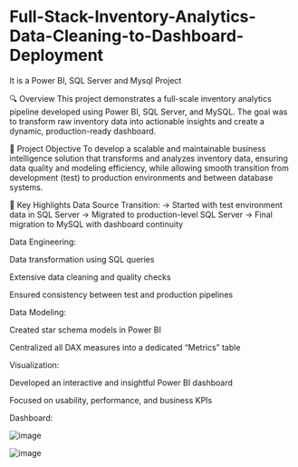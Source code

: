 # Full-Stack-Inventory-Analytics-Data-Cleaning-to-Dashboard-Deployment
It is a Power BI, SQL Server and Mysql Project

🔍 Overview
This project demonstrates a full-scale inventory analytics pipeline developed using Power BI, SQL Server, and MySQL. The goal was to transform raw inventory data into actionable insights and create a dynamic, production-ready dashboard.

🎯 Project Objective
To develop a scalable and maintainable business intelligence solution that transforms and analyzes inventory data, ensuring data quality and modeling efficiency, while allowing smooth transition from development (test) to production environments and between database systems.

🔧 Key Highlights
Data Source Transition:
→ Started with test environment data in SQL Server
→ Migrated to production-level SQL Server
→ Final migration to MySQL with dashboard continuity

Data Engineering:

Data transformation using SQL queries

Extensive data cleaning and quality checks

Ensured consistency between test and production pipelines

Data Modeling:

Created star schema models in Power BI

Centralized all DAX measures into a dedicated “Metrics” table

Visualization:

Developed an interactive and insightful Power BI dashboard

Focused on usability, performance, and business KPIs

Dashboard:


![image](https://github.com/user-attachments/assets/0e83d7ed-4282-4bbf-ae7b-638f6c6737bf)



![image](https://github.com/user-attachments/assets/07b32431-45c6-4b8c-8cb6-9faa50f6def6)
